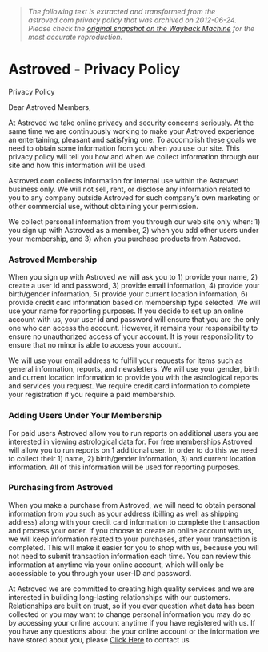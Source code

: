 > *The following text is extracted and transformed from the astroved.com privacy policy that was archived on 2012-06-24. Please check the [original snapshot on the Wayback Machine](https://web.archive.org/web/20120624054253id_/http%3A//www.astroved.com/footer/policy) for the most accurate reproduction.*

# Astroved - Privacy Policy

Privacy Policy

Dear Astroved Members,

At Astroved we take online privacy and security concerns seriously. At the same time we are continuously working to make your Astroved experience an entertaining, pleasant and satisfying one. To accomplish these goals we need to obtain some information from you when you use our site. This privacy policy will tell you how and when we collect information through our site and how this information will be used.

Astroved.com collects information for internal use within the Astroved business only. We will not sell, rent, or disclose any information related to you to any company outside Astroved for such company’s own marketing or other commercial use, without obtaining your permission. 

We collect personal information from you through our web site only when: 1) you sign up with Astroved as a member, 2) when you add other users under your membership, and 3) when you purchase products from Astroved. 

### Astroved Membership

When you sign up with Astroved we will ask you to 1) provide your name, 2) create a user id and password, 3) provide email information, 4) provide your birth/gender information, 5) provide your current location information, 6) provide credit card information based on membership type selected. We will use your name for reporting purposes. If you decide to set up an online account with us, your user id and password will ensure that you are the only one who can access the account. However, it remains your responsibility to ensure no unauthorized access of your account. It is your responsibility to ensure that no minor is able to access your account.

We will use your email address to fulfill your requests for items such as general information, reports, and newsletters. We will use your gender, birth and current location information to provide you with the astrological reports and services you request. We require credit card information to complete your registration if you require a paid membership. 

### Adding Users Under Your Membership

For paid users Astroved allow you to run reports on additional users you are interested in viewing astrological data for. For free memberships Astroved will allow you to run reports on 1 additional user. In order to do this we need to collect their 1) name, 2) birth/gender information, 3) and current location information. All of this information will be used for reporting purposes.

### Purchasing from Astroved

When you make a purchase from Astroved, we will need to obtain personal information from you such as your address (billing as well as shipping address) along with your credit card information to complete the transaction and process your order. If you choose to create an online account with us, we will keep information related to your purchases, after your transaction is completed. This will make it easier for you to shop with us, because you will not need to submit transaction information each time. You can review this information at anytime via your online account, which will only be accessiable to you through your user-ID and password.

At Astroved we are committed to creating high quality services and we are interested in building long-lasting relationships with our customers. Relationships are built on trust, so if you ever question what data has been collected or you may want to change personal information you may do so by accessing your online account anytime if you have registered with us. If you have any questions about the your online account or the information we have stored about you, please [Click Here](mailto:services@astroved.com) to contact us
